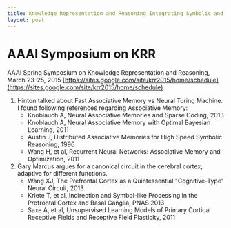 ```yaml
---
title: Knowledge Representation and Reasoning Integrating Symbolic and Neural Approaches 
layout: post
---
```


<script type="text/javascript" src="https://cdn.mathjax.org/mathjax/latest/MathJax.js?config=TeX-AMS-MML_HTMLorMML"></script>
<script type="text/x-mathjax-config">MathJax.Hub.Config({tex2jax: {inlineMath: [['$','$'], ['\\(','\\)']]}});</script>

# AAAI Symposium on KRR
AAAI Spring Symposium on Knowledge Representation and Reasoning, March 23-25, 2015 
[https://sites.google.com/site/krr2015/home/schedule](https://sites.google.com/site/krr2015/home/schedule)

1. Hinton talked about Fast Associative Memory vs Neural Turing Machine. I found following references regarding Associative Memory:
   - Knoblauch A, Neural Associative Memories and Sparse Coding, 2013
   - Knoblauch A, Neural Associative Memory with Optimal Bayesian Learning, 2011
   - Austin J, Distributed Associative Memories for High Speed Symbolic Reasoning, 1996
   - Wang H, et al, Recurrent Neural Networks: Associative Memory and Optimization, 2011
2. Gary Marcus argues for a canonical circuit in the cerebral cortex, adaptive for different functions.
   - Wang XJ, The Prefrontal Cortex as a Quintessential "Cognitive-Type" Neural Circuit, 2013
   - Kriete T, et al, Indirection and Symbol-like Processing in the Prefrontal Cortex and Basal Ganglia, PNAS 2013
   - Saxe A, et al, Unsupervised Learning Models of Primary Cortical Receptive Fields and Receptive Field Plasticity, 2011

